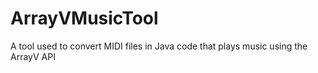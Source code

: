 # ArrayVMusicTool
A tool used to convert MIDI files in Java code that plays music using the ArrayV API 
